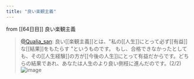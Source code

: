 ```yaml
---
title: "良い楽観主義"
---
```


from [[64日目]]
良い楽観主義
> [@Qualia_san](https://twitter.com/Qualia_san/status/1608479166147723271?s=20&t=OF6GRXBBor7a3xav-d8OTA): 良い[[楽観主義]]とは、"私の[[人生]]にとって必ず[[有益]]な[[結果]]をもたらす "というものです。
> もし、合格できなかったとしても、その[[人生経験]]の方が[[今後の人生]]にとって有益だからです。どちらの結果であれ、あなたは人生のより良い側枝に進んだのです。(2/2)
> ![image](https://pbs.twimg.com/media/FlJ2a_HaAAU9Otd.png)
